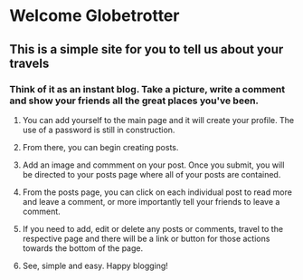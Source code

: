 # Welcome Globetrotter

## This is a simple site for you to tell us about your travels

### Think of it as an instant blog. Take a picture, write a comment and show your friends all the great places you've been.

1. You can add yourself to the main page and it will create your profile. The use of a password is still in construction. 

2. From there, you can begin creating posts. 

3. Add an image and commment on your post. Once you submit, you will be directed to your posts page where all of your posts are contained.

4. From the posts page, you can click on each individual post to read more and leave a comment, or more importantly tell your friends to leave a comment. 

5. If you need to add, edit or delete any posts or comments, travel to the respective page and there will be a link or button for those actions towards the bottom of the page. 

6. See, simple and easy. Happy blogging!